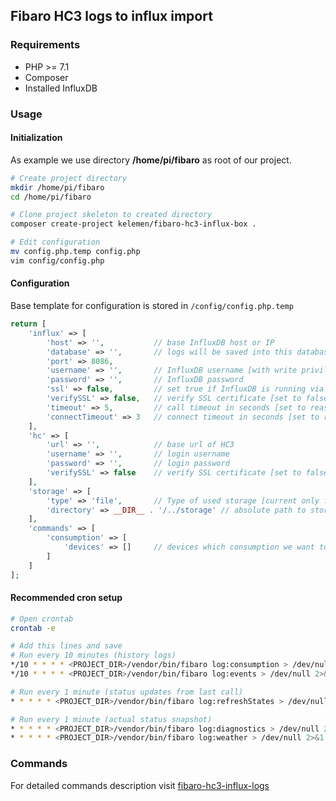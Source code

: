 ## Fibaro HC3 logs to influx import

### Requirements

- PHP >= 7.1
- Composer
- Installed InfluxDB

### Usage

#### Initialization
As example we use directory **/home/pi/fibaro** as root of our project.

```bash
# Create project directory
mkdir /home/pi/fibaro
cd /home/pi/fibaro

# Clone project skeleton to created directory
composer create-project kelemen/fibaro-hc3-influx-box .

# Edit configuration
mv config.php.temp config.php
vim config/config.php
```

#### Configuration
Base template for configuration is stored in <code>/config/config.php.temp</code>
```php
return [
    'influx' => [
        'host' => '',           // base InfluxDB host or IP
        'database' => '',       // logs will be saved into this database [database has to be already created in InfluxDB]
        'port' => 8086,
        'username' => '',       // InfluxDB username [with write privileges to selected database]
        'password' => '',       // InfluxDB password
        'ssl' => false,         // set true if InfluxDB is running via https
        'verifySSL' => false,   // verify SSL certificate [set to false if using self signed certificates]
        'timeout' => 5,         // call timeout in seconds [set to reasonable value to prevent infinite calls]
        'connectTimeout' => 3   // connect timeout in seconds [set to reasonable value to prevent infinite calls]
    ],
    'hc' => [
        'url' => '',            // base url of HC3
        'username' => '',       // login username
        'password' => '',       // login password
        'verifySSL' => false    // verify SSL certificate [set to false if using self signed certificates]
    ],
    'storage' => [
        'type' => 'file',       // Type of used storage [current only file is implemented]
        'directory' => __DIR__ . '/../storage' // absolute path to storage directory [write permissions needed]
    ],
    'commands' => [
        'consumption' => [
            'devices' => []     // devices which consumption we want to log (this devices has to support power/consumption logging - like wall plugs etc.)
        ]
    ]
];
```

#### Recommended cron setup
```bash
# Open crontab
crontab -e

# Add this lines and save
# Run every 10 minutes (history logs)
*/10 * * * * <PROJECT_DIR>/vendor/bin/fibaro log:consumption > /dev/null 2>&1
*/10 * * * * <PROJECT_DIR>/vendor/bin/fibaro log:events > /dev/null 2>&1

# Run every 1 minute (status updates from last call)
* * * * * <PROJECT_DIR>/vendor/bin/fibaro log:refreshStates > /dev/null 2>&1

# Run every 1 minute (actual status snapshot)
* * * * * <PROJECT_DIR>/vendor/bin/fibaro log:diagnostics > /dev/null 2>&1
* * * * * <PROJECT_DIR>/vendor/bin/fibaro log:weather > /dev/null 2>&1
```

### Commands
For detailed commands description visit [fibaro-hc3-influx-logs](https://github.com/ricco24/fibaro-hc3-influx)